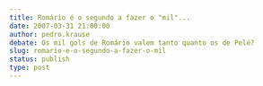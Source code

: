 ```yaml
---
title: Romário é o segundo a fazer o "mil"...
date: 2007-03-31 21:00:00
author: pedro.krause
debate: Os mil gols de Romário valem tanto quanto os de Pelé?
slug: romario-e-o-segundo-a-fazer-o-mil
status: publish 
type: post
---
```



